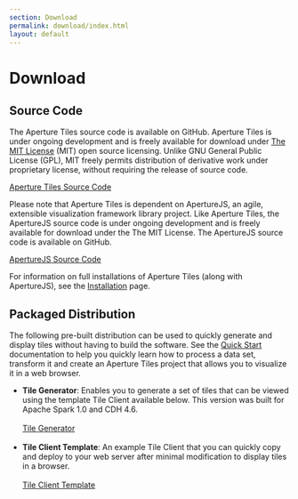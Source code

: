 ```yaml
---
section: Download
permalink: download/index.html
layout: default
---
```


Download
============================

## Source Code ##

The Aperture Tiles source code is available on GitHub. Aperture Tiles is under ongoing development and is freely available for download under [The MIT License](http://www.opensource.org/licenses/MIT) (MIT) open source licensing. Unlike GNU General Public License (GPL), MIT freely permits distribution of derivative work under proprietary license, without requiring the release of source code.

<a href="https://github.com/oculusinfo/aperture-tiles" class="download-link">Aperture Tiles Source Code</a>

Please note that Aperture Tiles is dependent on ApertureJS, an agile, extensible visualization framework library project. Like Aperture Tiles, the ApertureJS source code is under ongoing development and is freely available for download under the The MIT License. The ApertureJS source code is available on GitHub.

<a href="https://github.com/oculusinfo/aperturejs" class="download-link">ApertureJS Source Code</a>

For information on full installations of Aperture Tiles (along with ApertureJS), see the [Installation](../documentation/setup/) page.

## Packaged Distribution ##

The following pre-built distribution can be used to quickly generate and display tiles without having to build the software. See the [Quick Start](../documentation/quickstart) documentation to help you quickly learn how to process a data set, transform it and create an Aperture Tiles project that allows you to visualize it in a web browser.

- **Tile Generator**: Enables you to generate a set of tiles that can be viewed using the template Tile Client available below. This version was built for Apache Spark 1.0 and CDH 4.6.
	<br/><br/><a href="http://assets.oculusinfo.com/tiles/downloads/tile-generator-0.3-dist.zip" class="download-link">Tile Generator</a><br/><br/>
- **Tile Client Template**: An example Tile Client that you can quickly copy and deploy to your web server after minimal modification to display tiles in a browser.
	<br/><br/><a href="http://assets.oculusinfo.com/tiles/downloads/tile-server-0.3-dist.zip" class="download-link">Tile Client Template</a>